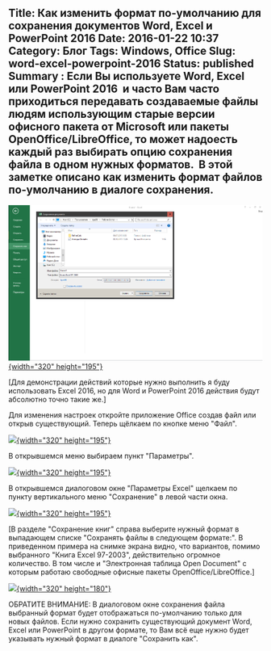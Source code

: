 Title: Как изменить формат по-умолчанию для сохранения документов Word, Excel и PowerPoint 2016
Date: 2016-01-22 10:37
Category: Блог
Tags: Windows, Office
Slug: word-excel-powerpoint-2016
Status: published
Summary : Если Вы используете Word, Excel или PowerPoint 2016  и часто Вам часто приходиться передавать создаваемые файлы людям использующим старые версии офисного пакета от Microsoft или пакеты OpenOffice/LibreOffice, то может надоесть каждый раз выбирать опцию сохранения файла в одном нужных форматов.  В этой заметке описано как изменить формат файлов по-умолчанию в диалоге сохранения.
---

[![](1.png){width="320" height="195"}](1.png)

[Для демонстрации действий которые нужно выполнить я буду использовать Excel 2016, но для Word и PowerPoint 2016 действия будут абсолютно точно такие же.]

Для изменения настроек откройте приложение Office создав файл или открыв существующий. Теперь щёлкаем по кнопке меню "Файл".

[![](http://3.bp.blogspot.com/-i3fDW3Oe-LM/VqJyIVShnUI/AAAAAAAANFw/DtTRhiyLEps/s320/2016-01-22%2B19-40-42%2B%25D0%25A1%25D0%25BA%25D1%2580%25D0%25B8%25D0%25BD%25D1%2588%25D0%25BE%25D1%2582%2B%25D1%258D%25D0%25BA%25D1%2580%25D0%25B0%25D0%25BD%25D0%25B0.png){width="320" height="195"}](http://3.bp.blogspot.com/-i3fDW3Oe-LM/VqJyIVShnUI/AAAAAAAANFw/DtTRhiyLEps/s1600/2016-01-22%2B19-40-42%2B%25D0%25A1%25D0%25BA%25D1%2580%25D0%25B8%25D0%25BD%25D1%2588%25D0%25BE%25D1%2582%2B%25D1%258D%25D0%25BA%25D1%2580%25D0%25B0%25D0%25BD%25D0%25B0.png)

В открывшемся меню выбираем пункт "Параметры".

[![](http://4.bp.blogspot.com/-3D5KAj1M44k/VqJyIu7zTrI/AAAAAAAANFo/lOIvWQJ_RHw/s320/2016-01-22%2B21-07-55%2B%25D0%25A1%25D0%25BA%25D1%2580%25D0%25B8%25D0%25BD%25D1%2588%25D0%25BE%25D1%2582%2B%25D1%258D%25D0%25BA%25D1%2580%25D0%25B0%25D0%25BD%25D0%25B0.png){width="320" height="195"}](http://4.bp.blogspot.com/-3D5KAj1M44k/VqJyIu7zTrI/AAAAAAAANFo/lOIvWQJ_RHw/s1600/2016-01-22%2B21-07-55%2B%25D0%25A1%25D0%25BA%25D1%2580%25D0%25B8%25D0%25BD%25D1%2588%25D0%25BE%25D1%2582%2B%25D1%258D%25D0%25BA%25D1%2580%25D0%25B0%25D0%25BD%25D0%25B0.png)

В открывшемся диалоговом окне "Параметры Excel" щелкаем по пункту вертикального меню "Сохранение" в левой части окна.

[![](http://2.bp.blogspot.com/-Un_m0zeTLJM/VqJyIgvF8eI/AAAAAAAANFs/HbBS9H-9xdo/s320/2016-01-22%2B21-08-39%2B%25D0%25A1%25D0%25BA%25D1%2580%25D0%25B8%25D0%25BD%25D1%2588%25D0%25BE%25D1%2582%2B%25D1%258D%25D0%25BA%25D1%2580%25D0%25B0%25D0%25BD%25D0%25B0.png){width="320" height="195"}](http://2.bp.blogspot.com/-Un_m0zeTLJM/VqJyIgvF8eI/AAAAAAAANFs/HbBS9H-9xdo/s1600/2016-01-22%2B21-08-39%2B%25D0%25A1%25D0%25BA%25D1%2580%25D0%25B8%25D0%25BD%25D1%2588%25D0%25BE%25D1%2582%2B%25D1%258D%25D0%25BA%25D1%2580%25D0%25B0%25D0%25BD%25D0%25B0.png)

[В разделе "Сохранение книг" справа выберите нужный формат в выпадающем списке "Сохранять файлы в следующем формате:". В приведенном примера на снимке экрана видно, что вариантов, помимо выбранного "Книга Excel 97-2003", действительно огромное количество. В том числе и "Электронная таблица Open Document" с которым работаю свободные офисные пакеты OpenOffice/LibreOffice.]

[![](http://4.bp.blogspot.com/-dVSQ7F2ZZ4o/VqJyJOrgHJI/AAAAAAAANF4/PlY6EAlLDz8/s320/2016-01-22%2B21-09-13%2B%25D0%25A1%25D0%25BA%25D1%2580%25D0%25B8%25D0%25BD%25D1%2588%25D0%25BE%25D1%2582%2B%25D1%258D%25D0%25BA%25D1%2580%25D0%25B0%25D0%25BD%25D0%25B0.png){width="320" height="180"}](http://4.bp.blogspot.com/-dVSQ7F2ZZ4o/VqJyJOrgHJI/AAAAAAAANF4/PlY6EAlLDz8/s1600/2016-01-22%2B21-09-13%2B%25D0%25A1%25D0%25BA%25D1%2580%25D0%25B8%25D0%25BD%25D1%2588%25D0%25BE%25D1%2582%2B%25D1%258D%25D0%25BA%25D1%2580%25D0%25B0%25D0%25BD%25D0%25B0.png)

ОБРАТИТЕ ВНИМАНИЕ: В диалоговом окне сохранения файла выбранный формат будет отображаться по-умолчанию только для новых файлов. Если нужно сохранить существующий документ Word, Excel или PowerPoint в другом формате, то Вам всё еще нужно будет указывать нужный формат в диалоге "Сохранить как".
